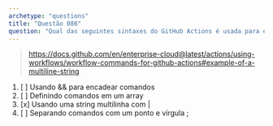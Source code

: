 ```yaml
---
archetype: "questions"
title: "Questão 086"
question: "Qual das seguintes sintaxes do GitHub Actions é usada para executar vários comandos em um único passo?"
---
```



> https://docs.github.com/en/enterprise-cloud@latest/actions/using-workflows/workflow-commands-for-github-actions#example-of-a-multiline-string
1. [ ] Usando && para encadear comandos
1. [ ] Definindo comandos em um array
1. [x] Usando uma string multilinha com |
1. [ ] Separando comandos com um ponto e vírgula ;
